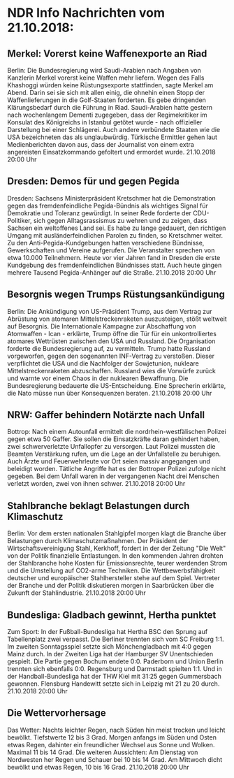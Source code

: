 # NDR Info Nachrichten vom 21.10.2018:


## Merkel: Vorerst keine Waffenexporte an Riad
Berlin: Die Bundesregierung wird Saudi-Arabien nach Angaben von Kanzlerin Merkel vorerst keine Waffen mehr liefern. Wegen des Falls Khashoggi würden keine Rüstungsexporte stattfinden, sagte Merkel am Abend. Darin sei sie sich mit allen einig, die ohnehin einen Stopp der Waffenlieferungen in die Golf-Staaten forderten. Es gebe dringenden Klärungsbedarf durch die Führung in Riad. Saudi-Arabien hatte gestern nach wochenlangem Dementi zugegeben, dass der Regimekritiker im Konsulat des Königreichs in Istanbul getötet wurde - nach offizieller Darstellung bei einer Schlägerei. Auch andere verbündete Staaten wie die USA bezeichneten das als unglaubwürdig. Türkische Ermittler gehen laut Medienberichten davon aus, dass der Journalist von einem extra angereisten Einsatzkommando gefoltert und ermordet wurde. 21.10.2018 20:00 Uhr 

## Dresden: Demos für und gegen Pegida
Dresden: Sachsens Ministerpräsident Kretschmer hat die Demonstration gegen das fremdenfeindliche Pegida-Bündnis als wichtiges Signal für Demokratie und Toleranz gewürdigt. In seiner Rede forderte der CDU-Politiker, sich gegen Alltagsrassismus zu wehren und zu zeigen, dass Sachsen ein weltoffenes Land sei. Es habe zu lange gedauert, den richtigen Umgang mit ausländerfeindlichen Parolen zu finden, so Kretschmer weiter. Zu den Anti-Pegida-Kundgebungen hatten verschiedene Bündnisse, Gewerkschaften und Vereine aufgerufen. Die Veranstalter sprechen von etwa 10.000 Teilnehmern. Heute vor vier Jahren fand in Dresden die erste Kundgebung des fremdenfeindlichen Bündnisses statt. Auch heute gingen mehrere Tausend Pegida-Anhänger auf die Straße. 21.10.2018 20:00 Uhr 

## Besorgnis wegen Trumps Rüstungsankündigung
Berlin:	Die Ankündigung von US-Präsident Trump, aus dem Vertrag zur Abrüstung von atomaren Mittelstreckenraketen auszusteigen, stößt weltweit auf Besorgnis. Die Internationale Kampagne zur Abschaffung von Atomwaffen - Ican - erklärte, Trump öffne die Tür für ein unkontrolliertes atomares Wettrüsten zwischen den USA und Russland. Die Organisation forderte die  Bundesregierung auf, zu vermitteln. Trump hatte Russland vorgeworfen, gegen den sogenannten INF-Vertrag zu verstoßen. Dieser verpflichtet die USA und die Nachfolger der Sowjetunion, nukleare Mittelstreckenraketen abzuschaffen. Russland wies die Vorwürfe zurück und warnte vor einem Chaos in der nuklearen Bewaffnung. Die Bundesregierung bedauerte die US-Entscheidung. Eine Sprecherin erklärte, die Nato müsse nun über Konsequenzen beraten. 21.10.2018 20:00 Uhr 

## NRW: Gaffer behindern Notärzte nach Unfall
Bottrop: Nach einem Autounfall ermittelt die nordrhein-westfälischen Polizei gegen etwa 50 Gaffer. Sie sollen die Einsatzkräfte daran gehindert haben, zwei schwerverletzte Unfallopfer zu versorgen. Laut Polizei mussten die Beamten Verstärkung rufen, um  die Lage an der Unfallstelle zu beruhigen. Auch Ärzte und Feuerwehrleute vor Ort seien massiv angegangen und beleidigt worden. Tätliche Angriffe hat es der Bottroper Polizei zufolge nicht gegeben. Bei dem Unfall waren in der vergangenen Nacht drei Menschen verletzt worden, zwei von ihnen schwer. 21.10.2018 20:00 Uhr 

## Stahlbranche beklagt Belastungen durch Klimaschutz
Berlin: Vor dem ersten nationalen Stahlgipfel morgen klagt die Branche über Belastungen durch Klimaschutzmaßnahmen. Der Präsident der Wirtschaftsvereinigung Stahl, Kerkhoff, fordert in der der Zeitung "Die Welt" von der Politik finanzielle Entlastungen. In den kommenden Jahren drohten der Stahlbranche hohe Kosten für Emissionsrechte, teurer werdenden Strom und die Umstellung auf CO2-arme Techniken. Die Wettbewerbsfähigkeit deutscher und europäischer Stahlhersteller stehe auf dem Spiel. Vertreter der Branche und der Politik diskutieren morgen in Saarbrücken über die Zukunft der Stahlindustrie. 21.10.2018 20:00 Uhr 

## Bundesliga: Gladbach gewinnt, Hertha punktet
Zum Sport: In der Fußball-Bundesliga hat Hertha BSC den Sprung auf Tabellenplatz zwei verpasst. Die Berliner trennten sich vom SC Freiburg 1:1. Im zweiten Sonntagsspiel setzte sich Mönchengladbach mit 4:0 gegen Mainz durch. In der Zweiten Liga hat der Hamburger SV Unentschieden gespielt. Die Partie gegen Bochum endete 0:0. Paderborn und Union Berlin trennten sich ebenfalls 0:0. Regensburg und Darmstadt spielten 1:1. Und in der Handball-Bundesliga hat der THW Kiel mit 31:25 gegen Gummersbach gewonnen. Flensburg Handewitt setzte sich in Leipzig mit 21 zu 20 durch. 21.10.2018 20:00 Uhr 

## Die Wettervorhersage
Das Wetter:
Nachts leichter Regen, nach Süden hin meist trocken und leicht bewölkt. Tiefstwerte 12 bis 3 Grad. Morgen anfangs im Süden und Osten etwas Regen, dahinter ein freundlicher Wechsel aus Sonne und Wolken. Maximal 11 bis 14 Grad. Die weiteren Aussichten: Am Dienstag von Nordwesten her Regen und Schauer bei 10 bis 14 Grad. Am Mittwoch dicht bewölkt und etwas Regen, 10 bis 16 Grad. 21.10.2018 20:00 Uhr 
